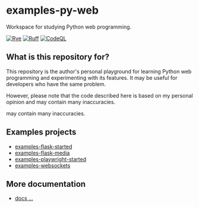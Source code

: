 # examples-py-web

Workspace for studying Python web programming.

[![Rye](https://img.shields.io/endpoint?url=https://raw.githubusercontent.com/astral-sh/rye/main/artwork/badge.json)](https://rye.astral.sh)
[![Ruff](https://img.shields.io/endpoint?url=https://raw.githubusercontent.com/astral-sh/ruff/main/assets/badge/v2.json)](https://github.com/astral-sh/ruff)
[![CodeQL](https://github.com/suzu-devworks/examples-py-web/actions/workflows/codeql.yml/badge.svg)](https://github.com/suzu-devworks/examples-py-web/actions/workflows/codeql.yml)

## What is this repository for?

This repository is the author's personal playground for learning Python web programming and experimenting with its features.
It may be useful for developers who have the same problem.

However, please note that the code described here is based on my personal opinion and may contain many inaccuracies.

may contain many inaccuracies.

## Examples projects

- [examples-flask-started](./apps/examples-flask-started/README.md)
- [examples-flask-media](./apps/examples-flask-media/README.md)
- [examples-playwright-started](./apps/examples-playwright-started/README.md)
- [examples-websockets](./apps/examples-websockets/README.md)

## More documentation

- [docs ...](./docs/README.md)
